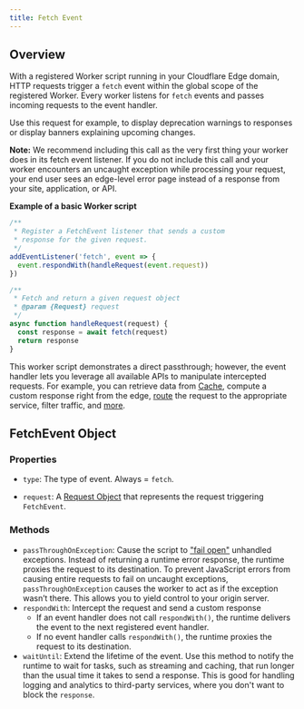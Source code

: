 ```yaml
---
title: Fetch Event
---
```


## Overview

With a registered Worker script running in your Cloudflare Edge domain, HTTP requests trigger a `fetch` event within the global scope of the registered Worker. Every worker listens for `fetch` events and passes incoming requests to the event handler.

Use this request for example, to display deprecation warnings to responses or display banners explaining upcoming changes.

**Note:** We recommend including this call as the very first thing your worker does in its fetch event listener. If you do not include this call and your worker encounters an uncaught exception while processing your request, your end user sees an edge-level error page instead of a response from your site, application, or API.


**Example of a basic Worker script**

```javascript
/**
 * Register a FetchEvent listener that sends a custom
 * response for the given request.
 */
addEventListener('fetch', event => {
  event.respondWith(handleRequest(event.request))
})

/**
 * Fetch and return a given request object
 * @param {Request} request
 */
async function handleRequest(request) {
  const response = await fetch(request)
  return response
}
```

This worker script demonstrates a direct passthrough; however, the event handler lets you leverage all available APIs to manipulate intercepted requests. For example, you can retrieve data from [Cache](/reference/runtime/apis/cache), compute a custom response right from the edge, [route](https://github.com/cloudflare/worker-template-router) the request to the appropriate service, filter traffic, and [more](/templates).

## FetchEvent Object

### Properties

* `type`: The type of event. Always = `fetch`.

* `request`: A [Request Object](../fetch#Request) that represents the request triggering `FetchEvent`.

### Methods


* `passThroughOnException`: Cause the script to ["fail open"](https://community.microfocus.com/t5/Security-Blog/Security-Fundamentals-Part-1-Fail-Open-vs-Fail-Closed/ba-p/283747) unhandled exceptions. Instead of returning a runtime error response, the runtime proxies the request to its destination. To prevent JavaScript errors from causing entire requests to fail on uncaught exceptions, `passThroughOnException` causes the worker to act as if the exception wasn’t there. This allows you to yield control to your origin server.
* `respondWith`: Intercept the request and send a custom response
	* If an event handler does not call `respondWith()`, the runtime delivers the event to the next registered event handler.
	* If no event handler calls `respondWith()`, the runtime proxies the request to its destination.
* `waitUntil`: Extend the lifetime of the event. Use this method to notify the runtime to wait for tasks, such as streaming and caching, that run longer than the usual time it takes to send a response. This is good for handling logging and analytics to third-party services, where you don't want to block the `response`.
